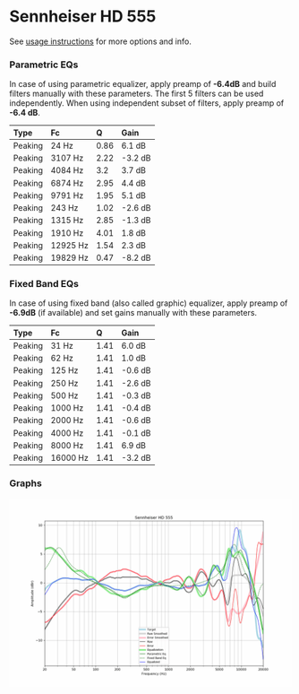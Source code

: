 # Sennheiser HD 555
See [usage instructions](https://github.com/jaakkopasanen/AutoEq#usage) for more options and info.

### Parametric EQs
In case of using parametric equalizer, apply preamp of **-6.4dB** and build filters manually
with these parameters. The first 5 filters can be used independently.
When using independent subset of filters, apply preamp of **-6.4 dB**.

| Type    | Fc       |    Q | Gain    |
|:--------|:---------|:-----|:--------|
| Peaking | 24 Hz    | 0.86 | 6.1 dB  |
| Peaking | 3107 Hz  | 2.22 | -3.2 dB |
| Peaking | 4084 Hz  | 3.2  | 3.7 dB  |
| Peaking | 6874 Hz  | 2.95 | 4.4 dB  |
| Peaking | 9791 Hz  | 1.95 | 5.1 dB  |
| Peaking | 243 Hz   | 1.02 | -2.6 dB |
| Peaking | 1315 Hz  | 2.85 | -1.3 dB |
| Peaking | 1910 Hz  | 4.01 | 1.8 dB  |
| Peaking | 12925 Hz | 1.54 | 2.3 dB  |
| Peaking | 19829 Hz | 0.47 | -8.2 dB |

### Fixed Band EQs
In case of using fixed band (also called graphic) equalizer, apply preamp of **-6.9dB**
(if available) and set gains manually with these parameters.

| Type    | Fc       |    Q | Gain    |
|:--------|:---------|:-----|:--------|
| Peaking | 31 Hz    | 1.41 | 6.0 dB  |
| Peaking | 62 Hz    | 1.41 | 1.0 dB  |
| Peaking | 125 Hz   | 1.41 | -0.6 dB |
| Peaking | 250 Hz   | 1.41 | -2.6 dB |
| Peaking | 500 Hz   | 1.41 | -0.3 dB |
| Peaking | 1000 Hz  | 1.41 | -0.4 dB |
| Peaking | 2000 Hz  | 1.41 | -0.6 dB |
| Peaking | 4000 Hz  | 1.41 | -0.1 dB |
| Peaking | 8000 Hz  | 1.41 | 6.9 dB  |
| Peaking | 16000 Hz | 1.41 | -3.2 dB |

### Graphs
![](./Sennheiser%20HD%20555.png)